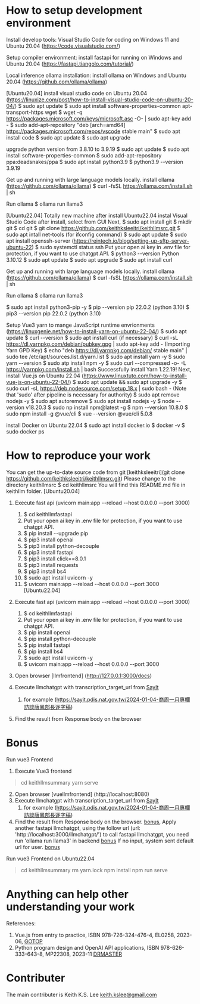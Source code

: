 # How to setup development environment
Install develop tools: Visual Studio Code for coding on Windows 11 and Ubuntu 20.04
(https://code.visualstudio.com/)

Setup compiler environment: install fastapi for running on Windows and Ubuntu 20.04
(https://fastapi.tiangolo.com/tutorial/)

Local inference ollama installation: install ollama on Windows and Ubuntu 20.04 
(https://github.com/ollama/ollama)

[Ubuntu20.04]
install visual studio code on Ubuntu 20.04 (https://linuxize.com/post/how-to-install-visual-studio-code-on-ubuntu-20-04/)
$ sudo apt update
$ sudo apt install software-properties-common apt-transport-https wget
$ wget -q https://packages.microsoft.com/keys/microsoft.asc -O- | sudo apt-key add -
$ sudo add-apt-repository "deb [arch=amd64] https://packages.microsoft.com/repos/vscode stable main"
$ sudo apt install code
$ sudo apt update
$ sudo apt upgrade

upgrade python version from 3.8.10 to 3.9.19
$ sudo apt update
$ sudo apt install software-properties-common
$ sudo add-apt-repository ppa:deadsnakes/ppa
$ sudo apt install python3.9
$ python3.9 --version
3.9.19

Get up and running with large language models locally. 
install ollama (https://github.com/ollama/ollama)
$ curl -fsSL https://ollama.com/install.sh | sh

Run ollama
$ ollama run llama3

[Ubuntu22.04]
Totally new machine after install Ubuntu22.04
instal Visual Studio Code after install, select from GUI
Next,
$ sudo apt install git
$ mkdir git
$ cd git
$ git clone https://github.com/keithksleeitri/keithllmsrc.git
$ sudo apt intall net-tools (for ifconfig command)
$ sudo apt update
$ sudo apt install openssh-server (https://reintech.io/blog/setting-up-sftp-server-ubuntu-22)
$ sudo systemctl status ssh
Put your open ai key in .env file for protection, if you want to use chatgpt API.
$ python3 --version
Python 3.10.12
$ sudo apt update
$ sudo apt upgrade
$ sudo apt install curl

Get up and running with large language models locally. 
install ollama (https://github.com/ollama/ollama)
$ curl -fsSL https://ollama.com/install.sh | sh

Run ollama
$ ollama run llama3

$ sudo apt install python3-pip -y
$ pip --version
pip 22.0.2 (python 3.10)
$ pip3 --version
pip 22.0.2 (python 3.10)

Setup Vue3 yarn to mange JavaScript runtime envrionments (https://linuxgenie.net/how-to-install-yarn-on-ubuntu-22-04/)
$ sudo apt update
$ curl --version
$ sudo apt install curl (if necessary)
$ curl -sL https://dl.yarnpkg.com/debian/pubkey.gpg | sudo apt-key add - (Importing Yarn GPD Key)
$ echo "deb https://dl.yarnpkg.com/debian/ stable main" | sudo tee /etc/apt/sources.list.d/yarn.list
$ sudo apt install yarn -y
$ sudo yarn --version
$ sudo atp install npm -y
$ sudo curl --compressed -o- -L https://yarnpkg.com/install.sh | bash 
Successfully install Yarn 1.22.19!
Next, install Vue.js on Ubuntu 22.04 (https://www.linuxtuto.com/how-to-install-vue-js-on-ubuntu-22-04/)
$ sudo apt update && sudo apt upgrade -y
$ sudo curl -sL https://deb.nodesource.com/setup_18.x | sudo bash - (Note that 'sudo' after pipeline is necessary for authority)
$ sudo apt remove nodejs -y
$ sudo apt autoremove
$ sudo apt install nodejs -y
$ node --version
v18.20.3
$ sudo np install npm@latest -g
$ npm --version
10.8.0
$ sudo npm install -g @vue/cli
$ vue --version
@vue/cli 5.0.8

install Docker on Ubuntu 22.04
$ sudo apt install docker.io
$ docker -v
$ sudo docker ps

# How to reproduce your work
You can get the up-to-date source code from git [keithksleeitri](git clone https://github.com/keithksleeitri/keithllmsrc.git)
Please change to the directory keithllmsrc
$ cd keithllmsrc
You will find this README.md file in keithllm folder.
[Ubuntu20.04]
1. Execute fast api (uvicorn main:app --reload --host 0.0.0.0 --port 3000)
   1. $ cd keithllmfastapi
   2. Put your open ai key in .env file for protection, if you want to use chatgpt API.
   3. $ pip install --upgrade pip
   4. $ pip3 install openai
   5. $ pip3 install python-decouple
   6. $ pip3 install fastapi
   7. $ pip3 install click==8.0.1
   8. $ pip3 install requests
   9. $ pip3 install bs4
   10. $ sudo apt install uvicorn -y
   11. $ uvicorn main:app --reload --host 0.0.0.0 --port 3000
[Ubuntu22.04]
1. Execute fast api (uvicorn main:app --reload --host 0.0.0.0 --port 3000)
   1. $ cd keithllmfastapi
   2. Put your open ai key in .env file for protection, if you want to use chatgpt API.
   3. $ pip install openai
   4. $ pip install python-decouple
   5. $ pip install fastapi
   6. $ pip install bs4
   7. $ sudo apt install uvicorn -y
   8. $ uvicorn main:app --reload --host 0.0.0.0 --port 3000
   
2. Open browser [llmfrontend] (http://127.0.0.1:3000/docs)
3. Execute llmchatgpt with transcription_target_url from [SayIt](https://sayit.pdis.nat.gov.tw/speeches)
   1. for example (https://sayit.pdis.nat.gov.tw/2024-01-04-商周一月專欄訪談唐鳳部長逐字稿)
4. Find the result from Response body on the browser

# Bonus
Run vue3 Frontend
1. Execute Vue3 frontend
>cd keithllmsummary
>yarn serve
2. Open browser [vuellmfrontend] (http://localhost:8080)
3. Execute llmchatgpt with transcription_target_url from [SayIt](https://sayit.pdis.nat.gov.tw/speeches)
   1. for example (https://sayit.pdis.nat.gov.tw/2024-01-04-商周一月專欄訪談唐鳳部長逐字稿)
4. Find the result from Response body on the browser. [bonus](jpg/vue3_fastapi_chatgpt.png), Apply another fastapi llmchatgpt, using the follow url (url: 'http://localhost:3000/llmchatgpt/') to call fastapi llmchatgpt, you need run 'ollama run llama3' in backend
   [bonus](jpg/vue3_fastapi_llmchatgpt_ollama.png) If no input, system sent default url for user. [bonus](jpg/vue3_fastapi_llmchatgpt_ollama_withdefaultvalue.png) 

Run vue3 Frontend on Ubuntu22.04
>cd keithllmsummary
>rm yarn.lock
>npm install
>npm run serve

# Anything can help other understanding your work
References:
1. Vue.js from entry to practice, ISBN 978-726-324-476-4, EL0258, 2023-06, [GOTOP](https://www.gotop.com.tw)
2. Python program design and OpenAI API applications, ISBN 978-626-333-643-8, MP22308, 2023-11 [DRMASTER](https://www.drmaster.com.tw)

# Contributer
The main contributer is Keith K.S. Lee keith.kslee@gmail.com

